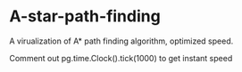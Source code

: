 # A-star-path-finding
A virualization of A* path finding algorithm, optimized speed.

Comment out pg.time.Clock().tick(1000) to get instant speed
